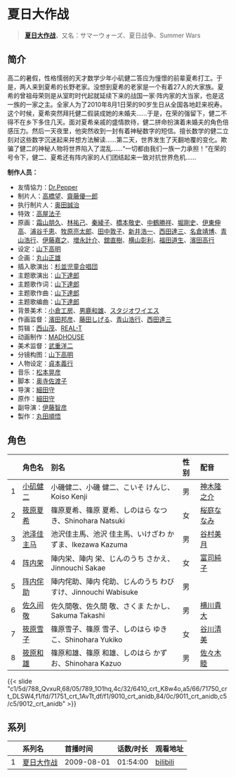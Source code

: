 # 夏日大作战


> <u>**[夏日大作战](https://bgm.tv/subject/1905)**</u>，又名：サマーウォーズ、夏日战争、Summer Wars

## 简介

高二的暑假，性格懦弱的天才数学少年小矶健二答应为憧憬的前辈夏希打工。于是，两人来到夏希的长野老家。没想到夏希的老家是一个有着27人的大家族。夏希的曾祖母荣则是从室町时代起就延续下来的战国一家·阵内家的大当家，也是这一族的一家之主。全家人为了2010年8月1日荣的90岁生日从全国各地赶来祝寿。这个时候，夏希突然拜托健二假装成她的未婚夫……于是，在荣的强留下，健二不得不在乡下多住几天。面对夏希亲戚的盛情款待，健二拼命扮演着未婚夫的角色倍感压力。然后一天夜里，他突然收到一封有着神秘数字的短信。擅长数学的健二立刻对这些数字沉迷起来并想方法解读……第二天，世界发生了天翻地覆的变化。欺骗了健二的神秘人物将世界陷入了混乱……“一切都由我们一族一力承担！”在荣的号令下，健二、夏希还有阵内家的人们团结起来一致对抗世界危机……

**制作人员：**
- 友情協力：[Dr.Pepper](https://bgm.tv/person/6844)
- 制片人：[高橋望](https://bgm.tv/person/2128)、[齋藤優一郎](https://bgm.tv/person/55158)
- 执行制片人：[奥田誠治](https://bgm.tv/person/19591)
- 特效：[高屋法子](https://bgm.tv/person/33204)
- 原画：[霜山朋久](https://bgm.tv/person/13997)、[林祐己](https://bgm.tv/person/8033)、[秦綾子](https://bgm.tv/person/17957)、[橋本敬史](https://bgm.tv/person/3426)、[中鶴勝祥](https://bgm.tv/person/632)、[堀剛史](https://bgm.tv/person/12189)、[伊東伸高](https://bgm.tv/person/3164)、[浦谷千恵](https://bgm.tv/person/20392)、[牧原亮太郎](https://bgm.tv/person/12505)、[田中敦子](https://bgm.tv/person/11679)、[新井浩一](https://bgm.tv/person/4)、[西田達三](https://bgm.tv/person/12595)、[名倉靖博](https://bgm.tv/person/1459)、[青山浩行](https://bgm.tv/person/3075)、[伊藤嘉之](https://bgm.tv/person/1428)、[増永計介](https://bgm.tv/person/1218)、[舘直樹](https://bgm.tv/person/6025)、[横山彰利](https://bgm.tv/person/2886)、[福田道生](https://bgm.tv/person/2610)、[濱田高行](https://bgm.tv/person/11791)
- 设定：[山下高明](https://bgm.tv/person/2648)
- 企画：[丸山正雄](https://bgm.tv/person/914)
- 插入歌演出：[杉並児童合唱団](https://bgm.tv/person/10569)
- 主题歌演出：[山下達郎](https://bgm.tv/person/11155)
- 主题歌作词：[山下達郎](https://bgm.tv/person/11155)
- 主题歌作曲：[山下達郎](https://bgm.tv/person/11155)
- 主题歌编曲：[山下達郎](https://bgm.tv/person/11155)
- 背景美术：[小倉工房](https://bgm.tv/person/18542)、[男鹿和雄](https://bgm.tv/person/11681)、[スタジオワイエス](https://bgm.tv/person/6097)
- 作画监督：[濱田邦彦](https://bgm.tv/person/3078)、[藤田しげる](https://bgm.tv/person/1709)、[青山浩行](https://bgm.tv/person/3075)、[西田達三](https://bgm.tv/person/12595)
- 剪辑：[西山茂](https://bgm.tv/person/6004)、[REAL-T](https://bgm.tv/person/46772)
- 动画制作：[MADHOUSE](https://bgm.tv/person/603)
- 美术监督：[武重洋二](https://bgm.tv/person/11682)
- 分镜构图：[山下高明](https://bgm.tv/person/2648)
- 人物设定：[貞本義行](https://bgm.tv/person/96)
- 音乐：[松本晃彦](https://bgm.tv/person/2571)
- 脚本：[奥寺佐渡子](https://bgm.tv/person/3073)
- 导演：[細田守](https://bgm.tv/person/2298)
- 原作：[細田守](https://bgm.tv/person/2298)
- 副导演：[伊藤智彦](https://bgm.tv/person/3213)
- 製作：[丸田順悟](https://bgm.tv/person/49008)

## 角色

|     |   角色名   |   别名  | 性别 |  配音  |
|:--- |:------  |:----      |:---  |:--   |
| 1 | [小矶健二](https://bgm.tv/character/788) | 小磯健二、小磯 健二、こいそ けんじ、Koiso Kenji | 男 | [神木隆之介](https://bgm.tv/person/10972) |
| 2 | [筱原夏希](https://bgm.tv/character/789) | 篠原夏希、篠原 夏希、しのはら なつき、Shinohara Natsuki | 女 | [桜庭ななみ](https://bgm.tv/person/5116) |
| 3 | [池泽佳主马](https://bgm.tv/character/6410) | 池沢佳主馬、池沢 佳主馬、いけざわ かずま、Ikezawa Kazuma | 男 | [谷村美月](https://bgm.tv/person/4761) |
| 4 | [阵内荣](https://bgm.tv/character/71750) | 陣内栄、陣内 栄、じんのうち さかえ、Jinnouchi Sakae | 女 | [富司純子](https://bgm.tv/person/34640) |
| 5 | [阵内侘助](https://bgm.tv/character/71751) | 陣内侘助、陣内 侘助、じんのうち わびすけ、Jinnouchi Wabisuke | 男 |  |
| 6 | [佐久间敬](https://bgm.tv/character/9010) | 佐久間敬、佐久間 敬、さくま たかし、Sakuma Takashi | 男 | [横川貴大](https://bgm.tv/person/5115) |
| 7 | [筱原雪子](https://bgm.tv/character/9011) | 篠原雪子、篠原 雪子、しのはら ゆきこ、Shinohara Yukiko | 女 | [谷川清美](https://bgm.tv/person/5114) |
| 8 | [筱原和雄](https://bgm.tv/character/9012) | 篠原和雄、篠原 和雄、しのはら かずお、Shinohara Kazuo | 男 | [佐々木睦](https://bgm.tv/person/5113) |

{{< slide "c1/5d/788_QvxuR,68/05/789_1O1hq,4c/32/6410_crt_K8w4o,a5/66/71750_crt_DLSW4,f1/fd/71751_crt_1AvTt,df/f1/9010_crt_anidb,84/0c/9011_crt_anidb,c5/c5/9012_crt_anidb" >}}

## 系列

|     |   系列名   |   首播时间  | 话数/时长  | 观看地址 |
|:---  |:------    |:----      |:---       |:---  |
| 1 |[夏日大作战](https://bgm.tv/subject/1905)| 2009-08-01 | 01:54:00 | [bilibili](https://www.bilibili.com/bangumi/play/ss4694)  |



